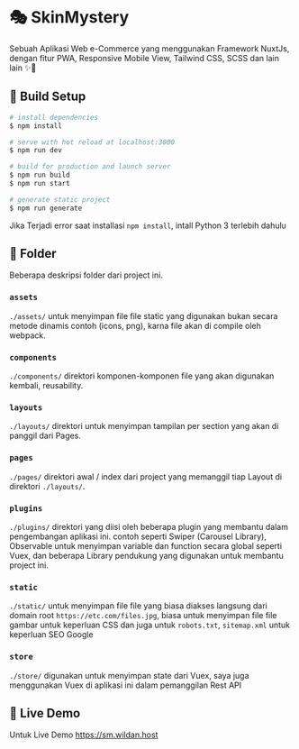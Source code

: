 # 🎭 SkinMystery
Sebuah Aplikasi Web e-Commerce yang menggunakan Framework NuxtJs, dengan fitur PWA, Responsive Mobile View, Tailwind CSS, SCSS dan lain lain ✨🛒

## 🔷 Build Setup

```bash
# install dependencies
$ npm install

# serve with hot reload at localhost:3000
$ npm run dev

# build for production and launch server
$ npm run build
$ npm run start

# generate static project
$ npm run generate
```

Jika Terjadi error saat installasi `npm install`, intall Python 3 terlebih dahulu

## 🔷 Folder

Beberapa deskripsi folder dari project ini.

### `assets`

`./assets/` untuk menyimpan file file static yang digunakan bukan secara metode dinamis contoh (icons, png), karna file akan di compile oleh webpack.

### `components`

`./components/` direktori komponen-komponen file yang akan digunakan kembali, reusability.


### `layouts`

`./layouts/` direktori untuk menyimpan tampilan per section yang akan di panggil dari Pages.


### `pages`

`./pages/` direktori awal / index dari project yang memanggil tiap Layout di direktori `./layouts/`.

### `plugins`

`./plugins/` direktori yang diisi oleh beberapa plugin yang membantu dalam pengembangan aplikasi ini. contoh seperti Swiper (Carousel Library), Observable untuk menyimpan variable dan function secara global seperti Vuex, dan beberapa Library pendukung yang digunakan untuk membantu project ini.

### `static`

`./static/` untuk menyimpan file file yang biasa diakses langsung dari domain root `https://etc.com/files.jpg`, biasa untuk menyimpan file file gambar untuk keperluan CSS dan juga untuk `robots.txt`, `sitemap.xml` untuk keperluan SEO Google


### `store`

`./store/` digunakan untuk menyimpan state dari Vuex, saya juga menggunakan Vuex di aplikasi ini dalam pemanggilan Rest API


## 🔷 Live Demo

Untuk Live Demo https://sm.wildan.host
